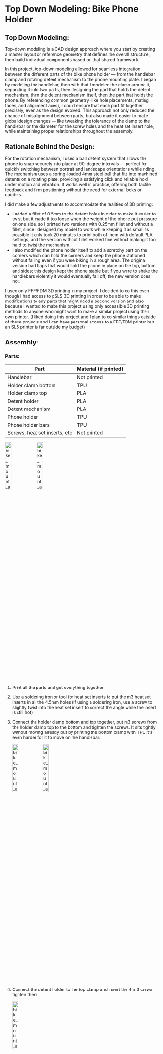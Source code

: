 # Top Down Modeling: Bike Phone Holder

## Top Down Modeling:
Top-down modeling is a CAD design approach where you start by creating a master layout or reference geometry that defines the overall structure, then build individual components based on that shared framework.

In this project, top-down modeling allowed for seamless integration between the different parts of the bike phone holder — from the handlebar clamp and rotating detent mechanism to the phone mounting plate.
I began by modeling the handlebar, then with that I modeled the clamp around it, separating it into two parts, then designing the part that holds the detent mechanism, then the detent mechanism itself, then the part that holds the phone.
By referencing common geometry (like hole placements, mating faces, and alignment axes), I could ensure that each part fit together precisely, even as the design evolved.
This approach not only reduced the chance of misalignment between parts, but also made it easier to make global design changes — like tweaking the tolerance of the clamp to the handlebar or the diameter for the screw holes and the heat set insert hole, while maintaining proper relationships throughout the assembly.

## Rationale Behind the Design:
For the rotation mechanism, I used a ball detent system that allows the phone to snap securely into place at 90-degree intervals — perfect for quickly switching between portrait and landscape orientations while riding. The mechanism uses a spring-loaded 4mm steel ball that fits into machined detents on a rotating plate, providing a satisfying click and reliable hold under motion and vibration. It works well in practice, offering both tactile feedback and firm positioning without the need for external locks or catches.

I did make a few adjustments to accommodate the realities of 3D printing: 
* I added a fillet of 0.5mm to the detent holes in order to make it easier to twist but it made it too loose when the weight of the phone put pressure on one side, so I printed two versions with 0.25mm fillet and without a fillet, since I designed my model to work while keeping it as small as possible it only took 20 minutes to print both of them with default PLA settings, and the version without fillet worked fine without making it too hard to twist the mechanism. 
* I also modified the phone holder itself to add a scretchy part on the corners which can hold the corners and keep the phone stationed without falling even if you were biking in a rough area. The original version had flaps that would hold the phone in place on the top, bottom and sides; this design kept the phone stable but if you were to shake the handlebars violently it would eventually fall off, the new version does not.

I used only FFF/FDM 3D printing in my project. I decided to do this even though I had access to pSLS 3D printing in order to be able to make modifications to any parts that might need a second version and also because I wanted to make this project using only accessible 3D printing methods to anyone who might want to make a similar project using their own printer. (I liked doing this project and I plan to do similar things outside of these projects and I can have personal access to a FFF/FDM printer but an SLS printer is far outside my budget)

## Assembly:
### Parts:
| Part | Material (if printed) |
| --- | --- |
| Handlebar | Not printed |
| Holder clamp bottom | TPU |
| Holder clamp top | PLA |
| Detent holder | PLA |
| Detent mechanism | PLA |
| Phone holder | TPU |
| Phone holder bars | TPU |
| Screws, heat set inserts, etc | Not printed |

<img src="images/bike_mount_assembly_top_parts.jpg" alt="bike_mount_assembly_top_parts" width="20%">
<img src="images/bike_mount_assembly_bot_parts.jpg" alt="bike_mount_assembly_bot_parts" width="20%">

1. Print all the parts and get everything together
2. Use a soldering iron or tool for heat set inserts to put the m3 heat set inserts in all the 4.5mm holes (if using a soldering iron, use a screw to slightly twist into the heat set insert to correct the angle while the insert is still hot)
3. Connect the holder clamp bottom and top together, put m3 screws from the holder clamp top to the bottom and tighten the screws. It sits tightly without moving already but by printing the bottom clamp with TPU it's even harder for it to move on the handlebar.
   
   <img src="images/bike_mount_assebly_clamps.jpg" alt="bike_mount_assembly1" width="20%">
   <img src="images/bike_mount_assembly_clamp_top.jpg" alt="bike_mount_assembly2" width="20%">

4. Connect the detent holder to the top clamp and insert the 4 m3 crews tighten them.

   <img src="images/bike_mount_assembly_detent_holder_screws.jpg" alt="bike_mount_assembly3" width="20%">

5. Place the detent mechanism twisted 90 degrees on top of the detent holder.
   
   <img src="images/bike_mount_assembly_detent_system1.jpg" alt="bike_mount_assembly4" width="20%">
   <img src="images/bike_mount_assembly_detent_system.jpg" alt="bike_mount_assembly5" width="20%">

   1. Place a 4mm ball into the open slots on the top and bottom of the detent holder. Let the steel balls rest against the detent holes of the detent mechanism and on top of the platform of the detent holder.
      
   <img src="images/bike_mount_assembly_detent_ball.jpg" alt="bike_mount_assembly6" width="20%">

   2. Insert springs into the slots, pushing the steel balls against the detent holes with one side of the spring and keeping it tightened with the wall of the detent holder.

   <img src="images/bike_mount_assembly_detent_spring.jpg" alt="bike_mount_assembly7" width="20%">

   3. Twist the detent mechanism so that the two flaps on either side now cover the open slots while the detent mechanism is not yet screwed in.
8. Insert an m3 screw of length at least 16mm into the hole in the middle of the detent mechanism, tighten it until it gets relatively difficult to tighten with an allen key. This will keep the detent mechanism in place and allow it to twist.

<img src="images/bike_mount_assembly_top_view.jpg" alt="bike_mount_assembly8" width="20%">
<img src="images/bike_mount_assembly_together1.jpg" alt="bike_mount_assembly9" width="20%">

   1. The detent mechanism is printed together with the cover for the detent system, so the system is only two parts. When the screw connecting the detent mechanism and the detent holder is tightened completely it will push the spring and lock it in place, this way even when the detent mechanism twists and temporarily leaves part of the spring open it will not fall out.
9. Connect the phone holder to the detent mechanism using m3 screws of 10mm or 12mm length.
   1. This will allow the screw to connect from the top of the phone holder (2mm thickness for phone holder's circular screw cavity) to the top of the detent mechanism (space between bottom of phone holder and top of detent mechanism depends on screw length of screw head, 3mm for my screw) and connect to the heat set inserts in the detent mechanism. The holes in the detent mechanism are 8mm long but right below the detent mechanism lies the head of the screws that connect the detent holder and the top clamp, so it's important that the screw doesn't go further than necessary while also minimizing the space between the phone holder and the detent mechanism.
11. Place phone in the phone holder, securing the flaps on the top, bottom and sides over the phone. Then twist the petal-like holes on the corners of the phone holder over the corners of the phone.
    1. Secure the phone holder bars on the top and bottom of the phone, securing the hooks on either side of the bars on the petal-like holes, this will increase the strength the phone holder has on the phone significantly while also making it possible for phones of different sizes to use the phone holder.
13. Twist the phone holder at 90 degree angles, when twisting the steel balls will lock into the detent hole whenever it can so that it looks in place.

## Generative Design Attempt:
I attempted to utilize generative design to optimize the phone holder part so that it uses the least amount of material while also maximizing the strength on the hold of the phone. I placed some theoretical forces on the phone holder itself and the detent mechanism which the whole model may experience as you are riding a bike. I then modified the preserve geometry and obstacle geometry and the manufacturing methods and other settings. However, I forgot to modify things like the materials and got some of the forces incorrect. This resulted in the image below, which shows a circle in the middle which represents the preserve geometry which will connect to the rest of the bike mount, then extending to the corners of the phone case and having something to hold the phone in the corners. Additionally, there is a bar at the top connecting the two top corners together for further strengthening the hold on the phone. Taking the result outputted by the generative design I modeled my the phone holder part itself to have the flaps on the sides just to provide some minimal hold on the phone since it wouldn't hurt but also made corner holders using a conic spline on each corner, then using a bar with a hook on the end to hold the corner areas together, this resulted in a holder for the phone which was unable to fall off no matter how much I tried.

<img src="images/bike_mount_generative_design.PNG" alt="bike_mount_gen_design" width="25%">

## Gallery:
<img src="images/bike_mount_main1.jpg" alt="bike_mount_main1" width="20%">
<img src="images/bike_mount_main2.jpg" alt="bike_mount_main2" width="20%">
<img src="images/bike_mount_main3.jpg" alt="bike_mount_main3" width="20%">
<img src="images/bike_mount_back1.jpg" alt="bike_mount_back1" width="20%">
<img src="images/bike_mount_bar1.jpg" alt="bike_mount_bar1" width="20%">
<img src="images/bike_mount_bar2.jpg" alt="bike_mount_bar2" width="20%">
<img src="images/bike_mount_bar3.jpg" alt="bike_mount_bar3" width="20%">
<img src="images/bike_mount_bar4.jpg" alt="bike_mount_bar4" width="20%">
<img src="images/bike_mount_bar5.jpg" alt="bike_mount_bar5" width="20%">
<img src="images/bike_mount_bar6.jpg" alt="bike_mount_bar6" width="20%">
<iframe src="https://giphy.com/embed/6cERrwuJLdPH6K0XlT" width="268" height="480" style="" frameBorder="0" class="giphy-embed" allowFullScreen></iframe><p><a href="https://giphy.com/gifs/6cERrwuJLdPH6K0XlT">via GIPHY</a></p>
<iframe src="https://giphy.com/embed/rVHIRapbRwbiAHC3gW" width="268" height="480" style="" frameBorder="0" class="giphy-embed" allowFullScreen></iframe><p><a href="https://giphy.com/gifs/rVHIRapbRwbiAHC3gW">via GIPHY</a></p>

### Cad Model:
<iframe src="https://vanderbilt643.autodesk360.com/g/shares/SH286ddQT78850c0d8a46f88249f9d41794b?mode=embed" width="640" height="480" allowfullscreen="true" webkitallowfullscreen="true" mozallowfullscreen="true"  frameborder="0"></iframe>
